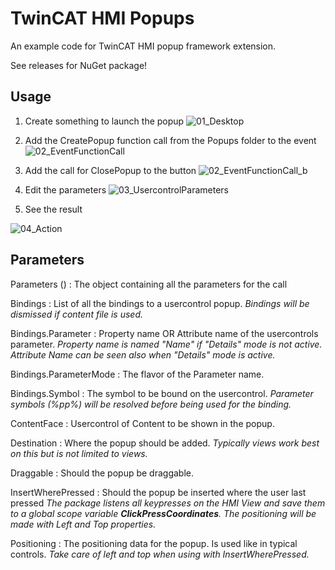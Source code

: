 # TwinCAT HMI Popups
An example code for TwinCAT HMI popup framework extension.

See releases for NuGet package!

## Usage
1. Create something to launch the popup
![01_Desktop](https://user-images.githubusercontent.com/74287696/154477252-eaf43690-9969-4357-b933-16732c3ee477.JPG)

2. Add the CreatePopup function call from the Popups folder to the event
![02_EventFunctionCall](https://user-images.githubusercontent.com/74287696/154477283-13d8ae8d-029f-44a4-8763-695cb8277ab6.JPG)

3. Add the call for ClosePopup to the button
![02_EventFunctionCall_b](https://user-images.githubusercontent.com/74287696/154478190-57fb0ab3-4578-4e5c-9fbd-e24060ffe4d3.JPG)

4. Edit the parameters
![03_UsercontrolParameters](https://user-images.githubusercontent.com/74287696/154477299-e1bec8e9-c9ed-47fa-a8d8-ef3eac16b8c2.JPG)

5. See the result

![04_Action](https://user-images.githubusercontent.com/74287696/154477309-a63030ba-0eaf-4344-aef4-de58860f31af.JPG)


## Parameters

Parameters ()
: The object containing all the parameters for the call

Bindings
: List of all the bindings to a usercontrol popup.
*Bindings will be dismissed if content file is used.*

Bindings.Parameter
: Property name OR Attribute name of the usercontrols parameter.
*Property name is named "Name" if "Details" mode is not active.*
*Attribute Name can be seen also when "Details" mode is active.*

Bindings.ParameterMode
: The flavor of the Parameter name.

Bindings.Symbol
: The symbol to be bound on the usercontrol.
*Parameter symbols (%pp%) will be resolved before being used for the binding.*

ContentFace
: Usercontrol of Content to be shown in the popup.

Destination
: Where the popup should be added.
*Typically views work best on this but is not limited to views.*

Draggable
: Should the popup be draggable.

InsertWherePressed
: Should the popup be inserted where the user last pressed
*The package listens all keypresses on the HMI View and save them to a global scope variable **ClickPressCoordinates**.*
*The positioning will be made with Left and Top properties.*

Positioning
: The positioning data for the popup. Is used like in typical controls.
*Take care of left and top when using with InsertWherePressed.*
